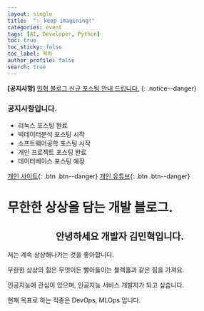 ```yaml
---
layout: single
title:  "✨ keep imagining!"
categories: event
tags: [AI, Developer, Python]
toc: true
toc_sticky: false
toc_label: 목차
author_profile: false
search: true
---
```


**[공지사항]** [민혁 블로그 신규 포스팅 안내 드립니다.](https://xvihaan.github.io/event/first/)
{: .notice--danger}

<div class="notice">
<h3>공지사항입니다. </h3>
<ul>
    <li>리눅스 포스팅 완료</li>
    <li>빅데이터분석 포스팅 시작</li>
    <li>소프트웨어공학 포스팅 시작</li>
    <li>개인 프로젝트 포스팅 완료</li>
    <li>데이터베이스 포스팅 예정</li>
</ul>
</div>

[개인 사이트](https://joydac.netlify.app/){: .btn .btn--danger}
[개인 유튜브](https://www.youtube.com/channel/UCtMPPUYeIc8QlrIx3fFJHVQ){: .btn .btn--danger}


# 무한한 상상을 담는 개발 블로그.

## <center>안녕하세요 개발자 김민혁입니다.</center>

저는 계속 상상해나가는 것을 좋아합니다. 

무한한 상상의 힘은 무엇이든 빨아들이는 블랙홀과 같은 힘을 가져요. 



인공지능에 관심이 있으며, 인공지능 서비스 개발자가 되고 싶습니다.

현재 목표로 하는 직종은 DevOps, MLOps 입니다.


